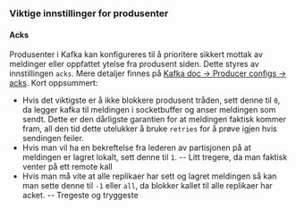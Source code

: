### Viktige innstillinger for produsenter
#### Acks
Produsenter i Kafka kan konfigureres til å prioritere sikkert mottak av meldinger eller oppfattet ytelse fra produsent siden. Dette styres av innstillingen `acks`. Mere detaljer finnes på [Kafka doc -> Producer configs -> acks](https://kafka.apache.org/documentation/#producerconfigs). 
Kort oppsummert:
- Hvis det viktigste er å ikke blokkere produsent tråden, sett denne til `0`, da legger kafka til meldingen i socketbuffer og anser meldingen som sendt. Dette er den dårligste garantien for at meldingen faktisk kommer fram, all den tid dette utelukker å bruke `retries` for å prøve igjen hvis sendingen feiler.
- Hvis man vil ha en bekreftelse fra lederen av partisjonen på at meldingen er lagret lokalt, sett denne til `1`. -- Litt tregere, da man faktisk venter på ett remote kall
- Hvis man må vite at alle replikaer har sett og lagret meldingen så kan man sette denne til `-1` eller `all`, da blokker kallet til alle replikaer har acket.  -- Tregeste og tryggeste
